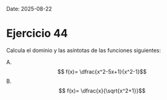 Date: 2025-08-22

# Ejercicio 44

 
Calcula el dominio y las asíntotas de las funciones siguientes:

A.   $$ f(x)= \dfrac{x^2-5x+1}{x^2-1}$$ 
B.   $$ f(x)= \dfrac{x}{\sqrt{x^2+1}}$$ 
